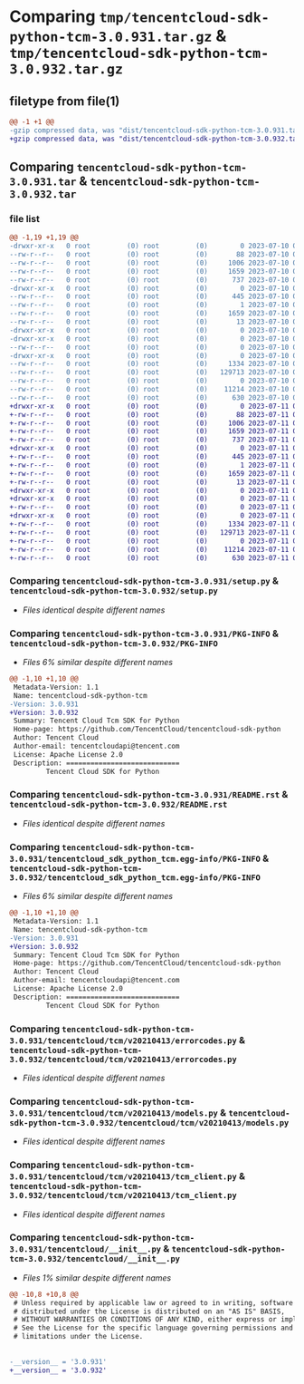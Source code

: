 # Comparing `tmp/tencentcloud-sdk-python-tcm-3.0.931.tar.gz` & `tmp/tencentcloud-sdk-python-tcm-3.0.932.tar.gz`

## filetype from file(1)

```diff
@@ -1 +1 @@
-gzip compressed data, was "dist/tencentcloud-sdk-python-tcm-3.0.931.tar", last modified: Mon Jul 10 00:53:21 2023, max compression
+gzip compressed data, was "dist/tencentcloud-sdk-python-tcm-3.0.932.tar", last modified: Tue Jul 11 01:00:41 2023, max compression
```

## Comparing `tencentcloud-sdk-python-tcm-3.0.931.tar` & `tencentcloud-sdk-python-tcm-3.0.932.tar`

### file list

```diff
@@ -1,19 +1,19 @@
-drwxr-xr-x   0 root         (0) root         (0)        0 2023-07-10 00:53:21.000000 tencentcloud-sdk-python-tcm-3.0.931/
--rw-r--r--   0 root         (0) root         (0)       88 2023-07-10 00:53:21.000000 tencentcloud-sdk-python-tcm-3.0.931/setup.cfg
--rw-r--r--   0 root         (0) root         (0)     1006 2023-07-10 00:53:21.000000 tencentcloud-sdk-python-tcm-3.0.931/setup.py
--rw-r--r--   0 root         (0) root         (0)     1659 2023-07-10 00:53:21.000000 tencentcloud-sdk-python-tcm-3.0.931/PKG-INFO
--rw-r--r--   0 root         (0) root         (0)      737 2023-07-10 00:53:21.000000 tencentcloud-sdk-python-tcm-3.0.931/README.rst
-drwxr-xr-x   0 root         (0) root         (0)        0 2023-07-10 00:53:21.000000 tencentcloud-sdk-python-tcm-3.0.931/tencentcloud_sdk_python_tcm.egg-info/
--rw-r--r--   0 root         (0) root         (0)      445 2023-07-10 00:53:21.000000 tencentcloud-sdk-python-tcm-3.0.931/tencentcloud_sdk_python_tcm.egg-info/SOURCES.txt
--rw-r--r--   0 root         (0) root         (0)        1 2023-07-10 00:53:21.000000 tencentcloud-sdk-python-tcm-3.0.931/tencentcloud_sdk_python_tcm.egg-info/dependency_links.txt
--rw-r--r--   0 root         (0) root         (0)     1659 2023-07-10 00:53:21.000000 tencentcloud-sdk-python-tcm-3.0.931/tencentcloud_sdk_python_tcm.egg-info/PKG-INFO
--rw-r--r--   0 root         (0) root         (0)       13 2023-07-10 00:53:21.000000 tencentcloud-sdk-python-tcm-3.0.931/tencentcloud_sdk_python_tcm.egg-info/top_level.txt
-drwxr-xr-x   0 root         (0) root         (0)        0 2023-07-10 00:53:21.000000 tencentcloud-sdk-python-tcm-3.0.931/tencentcloud/
-drwxr-xr-x   0 root         (0) root         (0)        0 2023-07-10 00:53:21.000000 tencentcloud-sdk-python-tcm-3.0.931/tencentcloud/tcm/
--rw-r--r--   0 root         (0) root         (0)        0 2023-07-10 00:53:21.000000 tencentcloud-sdk-python-tcm-3.0.931/tencentcloud/tcm/__init__.py
-drwxr-xr-x   0 root         (0) root         (0)        0 2023-07-10 00:53:21.000000 tencentcloud-sdk-python-tcm-3.0.931/tencentcloud/tcm/v20210413/
--rw-r--r--   0 root         (0) root         (0)     1334 2023-07-10 00:53:21.000000 tencentcloud-sdk-python-tcm-3.0.931/tencentcloud/tcm/v20210413/errorcodes.py
--rw-r--r--   0 root         (0) root         (0)   129713 2023-07-10 00:53:21.000000 tencentcloud-sdk-python-tcm-3.0.931/tencentcloud/tcm/v20210413/models.py
--rw-r--r--   0 root         (0) root         (0)        0 2023-07-10 00:53:21.000000 tencentcloud-sdk-python-tcm-3.0.931/tencentcloud/tcm/v20210413/__init__.py
--rw-r--r--   0 root         (0) root         (0)    11214 2023-07-10 00:53:21.000000 tencentcloud-sdk-python-tcm-3.0.931/tencentcloud/tcm/v20210413/tcm_client.py
--rw-r--r--   0 root         (0) root         (0)      630 2023-07-10 00:53:21.000000 tencentcloud-sdk-python-tcm-3.0.931/tencentcloud/__init__.py
+drwxr-xr-x   0 root         (0) root         (0)        0 2023-07-11 01:00:41.000000 tencentcloud-sdk-python-tcm-3.0.932/
+-rw-r--r--   0 root         (0) root         (0)       88 2023-07-11 01:00:41.000000 tencentcloud-sdk-python-tcm-3.0.932/setup.cfg
+-rw-r--r--   0 root         (0) root         (0)     1006 2023-07-11 01:00:41.000000 tencentcloud-sdk-python-tcm-3.0.932/setup.py
+-rw-r--r--   0 root         (0) root         (0)     1659 2023-07-11 01:00:41.000000 tencentcloud-sdk-python-tcm-3.0.932/PKG-INFO
+-rw-r--r--   0 root         (0) root         (0)      737 2023-07-11 01:00:41.000000 tencentcloud-sdk-python-tcm-3.0.932/README.rst
+drwxr-xr-x   0 root         (0) root         (0)        0 2023-07-11 01:00:41.000000 tencentcloud-sdk-python-tcm-3.0.932/tencentcloud_sdk_python_tcm.egg-info/
+-rw-r--r--   0 root         (0) root         (0)      445 2023-07-11 01:00:41.000000 tencentcloud-sdk-python-tcm-3.0.932/tencentcloud_sdk_python_tcm.egg-info/SOURCES.txt
+-rw-r--r--   0 root         (0) root         (0)        1 2023-07-11 01:00:41.000000 tencentcloud-sdk-python-tcm-3.0.932/tencentcloud_sdk_python_tcm.egg-info/dependency_links.txt
+-rw-r--r--   0 root         (0) root         (0)     1659 2023-07-11 01:00:41.000000 tencentcloud-sdk-python-tcm-3.0.932/tencentcloud_sdk_python_tcm.egg-info/PKG-INFO
+-rw-r--r--   0 root         (0) root         (0)       13 2023-07-11 01:00:41.000000 tencentcloud-sdk-python-tcm-3.0.932/tencentcloud_sdk_python_tcm.egg-info/top_level.txt
+drwxr-xr-x   0 root         (0) root         (0)        0 2023-07-11 01:00:41.000000 tencentcloud-sdk-python-tcm-3.0.932/tencentcloud/
+drwxr-xr-x   0 root         (0) root         (0)        0 2023-07-11 01:00:41.000000 tencentcloud-sdk-python-tcm-3.0.932/tencentcloud/tcm/
+-rw-r--r--   0 root         (0) root         (0)        0 2023-07-11 01:00:41.000000 tencentcloud-sdk-python-tcm-3.0.932/tencentcloud/tcm/__init__.py
+drwxr-xr-x   0 root         (0) root         (0)        0 2023-07-11 01:00:41.000000 tencentcloud-sdk-python-tcm-3.0.932/tencentcloud/tcm/v20210413/
+-rw-r--r--   0 root         (0) root         (0)     1334 2023-07-11 01:00:41.000000 tencentcloud-sdk-python-tcm-3.0.932/tencentcloud/tcm/v20210413/errorcodes.py
+-rw-r--r--   0 root         (0) root         (0)   129713 2023-07-11 01:00:41.000000 tencentcloud-sdk-python-tcm-3.0.932/tencentcloud/tcm/v20210413/models.py
+-rw-r--r--   0 root         (0) root         (0)        0 2023-07-11 01:00:41.000000 tencentcloud-sdk-python-tcm-3.0.932/tencentcloud/tcm/v20210413/__init__.py
+-rw-r--r--   0 root         (0) root         (0)    11214 2023-07-11 01:00:41.000000 tencentcloud-sdk-python-tcm-3.0.932/tencentcloud/tcm/v20210413/tcm_client.py
+-rw-r--r--   0 root         (0) root         (0)      630 2023-07-11 01:00:41.000000 tencentcloud-sdk-python-tcm-3.0.932/tencentcloud/__init__.py
```

### Comparing `tencentcloud-sdk-python-tcm-3.0.931/setup.py` & `tencentcloud-sdk-python-tcm-3.0.932/setup.py`

 * *Files identical despite different names*

### Comparing `tencentcloud-sdk-python-tcm-3.0.931/PKG-INFO` & `tencentcloud-sdk-python-tcm-3.0.932/PKG-INFO`

 * *Files 6% similar despite different names*

```diff
@@ -1,10 +1,10 @@
 Metadata-Version: 1.1
 Name: tencentcloud-sdk-python-tcm
-Version: 3.0.931
+Version: 3.0.932
 Summary: Tencent Cloud Tcm SDK for Python
 Home-page: https://github.com/TencentCloud/tencentcloud-sdk-python
 Author: Tencent Cloud
 Author-email: tencentcloudapi@tencent.com
 License: Apache License 2.0
 Description: ============================
         Tencent Cloud SDK for Python
```

### Comparing `tencentcloud-sdk-python-tcm-3.0.931/README.rst` & `tencentcloud-sdk-python-tcm-3.0.932/README.rst`

 * *Files identical despite different names*

### Comparing `tencentcloud-sdk-python-tcm-3.0.931/tencentcloud_sdk_python_tcm.egg-info/PKG-INFO` & `tencentcloud-sdk-python-tcm-3.0.932/tencentcloud_sdk_python_tcm.egg-info/PKG-INFO`

 * *Files 6% similar despite different names*

```diff
@@ -1,10 +1,10 @@
 Metadata-Version: 1.1
 Name: tencentcloud-sdk-python-tcm
-Version: 3.0.931
+Version: 3.0.932
 Summary: Tencent Cloud Tcm SDK for Python
 Home-page: https://github.com/TencentCloud/tencentcloud-sdk-python
 Author: Tencent Cloud
 Author-email: tencentcloudapi@tencent.com
 License: Apache License 2.0
 Description: ============================
         Tencent Cloud SDK for Python
```

### Comparing `tencentcloud-sdk-python-tcm-3.0.931/tencentcloud/tcm/v20210413/errorcodes.py` & `tencentcloud-sdk-python-tcm-3.0.932/tencentcloud/tcm/v20210413/errorcodes.py`

 * *Files identical despite different names*

### Comparing `tencentcloud-sdk-python-tcm-3.0.931/tencentcloud/tcm/v20210413/models.py` & `tencentcloud-sdk-python-tcm-3.0.932/tencentcloud/tcm/v20210413/models.py`

 * *Files identical despite different names*

### Comparing `tencentcloud-sdk-python-tcm-3.0.931/tencentcloud/tcm/v20210413/tcm_client.py` & `tencentcloud-sdk-python-tcm-3.0.932/tencentcloud/tcm/v20210413/tcm_client.py`

 * *Files identical despite different names*

### Comparing `tencentcloud-sdk-python-tcm-3.0.931/tencentcloud/__init__.py` & `tencentcloud-sdk-python-tcm-3.0.932/tencentcloud/__init__.py`

 * *Files 1% similar despite different names*

```diff
@@ -10,8 +10,8 @@
 # Unless required by applicable law or agreed to in writing, software
 # distributed under the License is distributed on an "AS IS" BASIS,
 # WITHOUT WARRANTIES OR CONDITIONS OF ANY KIND, either express or implied.
 # See the License for the specific language governing permissions and
 # limitations under the License.
 
 
-__version__ = '3.0.931'
+__version__ = '3.0.932'
```

